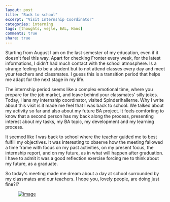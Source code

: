 ```yaml
---
layout: post
title: "Back to school"
excerpt: "Visit Internship Coordinator"
categories: interning
tags: [thoughts, vejle, EAL, Hans]
comments: true
share: true
---
```

Starting from August I am on the last semester of my education, even if it doesn't feel this way. Apart for checking Fronter every week, for the latest informations, I didn't had much contact with the school atmosphere. Is a strange feeling to be a student but to not attend classes every day and meet your teachers and classmates. I guess this is a transition period that helps me adapt for the next stage in my life.

The internship period seems like a complex emotional time, where you prepare for the job market, and leave behind your classmates' silly jokes. Today, Hans my internship coordinator, visited Spinderihallerne. Why I write about this visit is it made me feel that I was back to school. We talked about my activity so far and also about my future BA project. It feels comforting to know that a second person has my back along the process, presenting interest about my tasks, my BA topic, my development and my learning process.

It seemed like I was back to school where the teacher guided me to best fulfill my objectives. It was interesting to observe how the meeting fallowed a time frame with focus on my past activities, on my present focus, the internship report, and on my future, as in what will happen after graduation. I have to admit it was a good reflection exercise forcing me to think about my future, as a graduate.

So today's meeting made me dream about a day at school surrounded by my classmates and our teachers. I hope you, lovely people, are doing just fine?!?

<figure>
	<a href="{{site.url}}/images/interning/27-10-2015/10560563_10202437935658440_3023817838131092288_o.jpg"><img src="{{site.url}}/images/interning/27-10-2015/10560563_10202437935658440_3023817838131092288_o.jpg" alt="image"></a>
</figure>
